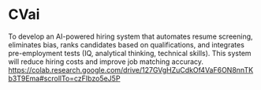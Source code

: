# CVai
To develop an AI-powered hiring system that automates resume screening, eliminates bias, ranks candidates based on qualifications, and integrates pre-employment tests (IQ, analytical thinking, technical skills). This system will reduce hiring costs and improve job matching accuracy.
https://colab.research.google.com/drive/127GVgHZuCdkOf4VaF6ON8nnTKb3T9Ema#scrollTo=czFIbzo5eJ5P
